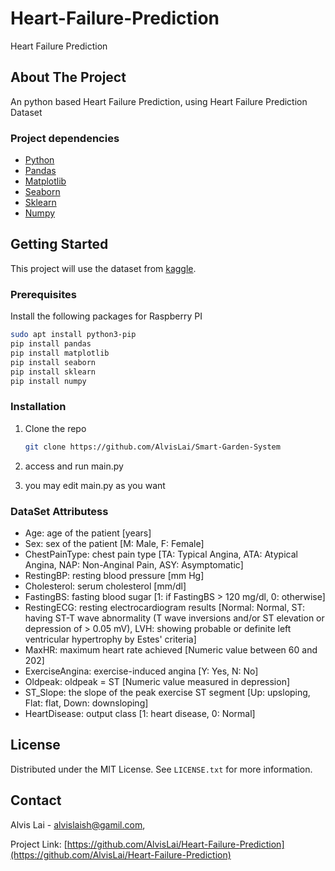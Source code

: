 # Heart-Failure-Prediction
Heart Failure Prediction

## About The Project
An python based Heart Failure Prediction, using Heart Failure Prediction Dataset

### Project dependencies

* [Python](https://www.python.org/)
* [Pandas](https://pandas.pydata.org/)
* [Matplotlib](https://matplotlib.org/)
* [Seaborn](https://seaborn.pydata.org/)
* [Sklearn](https://scikit-learn.org/stable/)
* [Numpy](https://numpy.org/)

## Getting Started
This project will use the dataset from [kaggle](https://www.kaggle.com/datasets/fedesoriano/heart-failure-prediction/).

### Prerequisites
Install the following packages for Raspberry PI
  ```sh
  sudo apt install python3-pip
  pip install pandas
  pip install matplotlib
  pip install seaborn
  pip install sklearn
  pip install numpy
  ```

### Installation
1. Clone the repo
   ```sh
   git clone https://github.com/AlvisLai/Smart-Garden-System
   ```
2. access and run main.py

3. you may edit main.py as you want

### DataSet Attributess
* Age: age of the patient [years]
* Sex: sex of the patient [M: Male, F: Female]
* ChestPainType: chest pain type [TA: Typical Angina, ATA: Atypical Angina, NAP: Non-Anginal Pain, ASY: Asymptomatic]
* RestingBP: resting blood pressure [mm Hg]
* Cholesterol: serum cholesterol [mm/dl]
* FastingBS: fasting blood sugar [1: if FastingBS > 120 mg/dl, 0: otherwise]
* RestingECG: resting electrocardiogram results [Normal: Normal, ST: having ST-T wave abnormality (T wave inversions and/or ST elevation or depression of > 0.05 mV), LVH: showing probable or definite left ventricular hypertrophy by Estes' criteria]
* MaxHR: maximum heart rate achieved [Numeric value between 60 and 202]
* ExerciseAngina: exercise-induced angina [Y: Yes, N: No]
* Oldpeak: oldpeak = ST [Numeric value measured in depression]
* ST_Slope: the slope of the peak exercise ST segment [Up: upsloping, Flat: flat, Down: downsloping]
* HeartDisease: output class [1: heart disease, 0: Normal]

<!-- LICENSE -->
## License

Distributed under the MIT License. See `LICENSE.txt` for more information.


<!-- CONTACT -->
## Contact

Alvis Lai - alvislaish@gamil.com, 

Project Link: [https://github.com/AlvisLai/Heart-Failure-Prediction](https://github.com/AlvisLai/Heart-Failure-Prediction)

   
   
   
   
   
   
   
   
